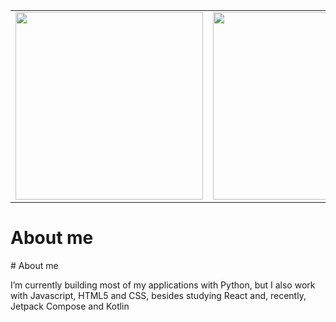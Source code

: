 <table border="0">
    <tbody>
        <tr>
            <td><img src="https://github-readme-stats.vercel.app/api?username=davifelipef&show_icons=true&theme=transparent" height="300"/></td>
            <td><img src="https://github-readme-stats.vercel.app/api/top-langs/?username=davifelipef&theme=transparent&langs_count=8" height="300"/></div></td>
        </tr>
    </tbody>    
</table>

<h1>About me</h1>
# About me

I’m currently building most of my applications with Python, but I also work with Javascript, HTML5 and CSS, besides studying React and, recently, Jetpack Compose and Kotlin

<!---
davifelipef/davifelipef is a ✨ special ✨ repository because its `README.md` (this file) appears on your GitHub profile.
You can click the Preview link to take a look at your changes.
--->
